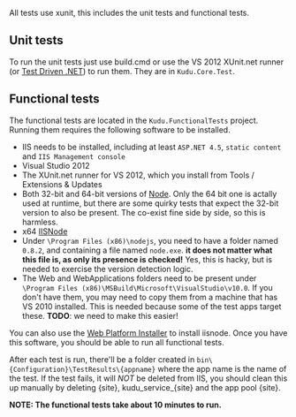 All tests use xunit, this includes the unit tests and functional tests. 

## Unit tests
To run the unit tests just use build.cmd or use the VS 2012 XUnit.net runner (or [Test Driven .NET](http://www.testdriven.net/)) to run them. They are in `Kudu.Core.Test`.

## Functional tests
The functional tests are located in the `Kudu.FunctionalTests` project. Running them requires the following software to be installed.

* IIS needs to be installed, including at least `ASP.NET 4.5`, `static content` and `IIS Management console`
* Visual Studio 2012
* The XUnit.net runner for VS 2012, which you install from Tools / Extensions & Updates
* Both 32-bit and 64-bit versions of [Node](http://nodejs.org/download/). Only the 64 bit one is actally used at runtime, but there are some quirky tests that expect the 32-bit version to also be present. The co-exist fine side by side, so this is harmless.
* x64 [IISNode](https://github.com/tjanczuk/iisnode)
* Under `\Program Files (x86)\nodejs`, you need to have a folder named `0.8.2`, and containing a file named `node.exe`. **it does not matter what this file is, as only its presence is checked!** Yes, this is hacky, but is needed to exercise the version detection logic.
* The Web and WebApplications folders need to be present under `\Program Files (x86)\MSBuild\Microsoft\VisualStudio\v10.0`. If you don't have them, you may need to copy them from a machine that has VS 2010 installed. This is needed because some of the test apps target these. **TODO**: we need to make this easier!

You can also use the [Web Platform Installer](http://go.microsoft.com/fwlink/?LinkId=255386) to install iisnode. Once you have this software, you should be able to run all functional tests. 

After each test is run, there'll be a folder created in `bin\{Configuration}\TestResults\{appname}` where the app name is the name of the test. If the test fails, it will *NOT* be deleted from IIS, you should clean this up manually by deleting {site}, kudu_service_{site} and the app pool {site}.

**NOTE: The functional tests take about 10 minutes to run.**
